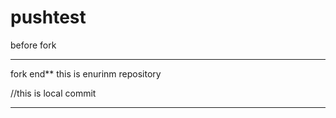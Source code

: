 # pushtest

before fork

---

fork end**
this is enurinm repository



//this is local commit

---


